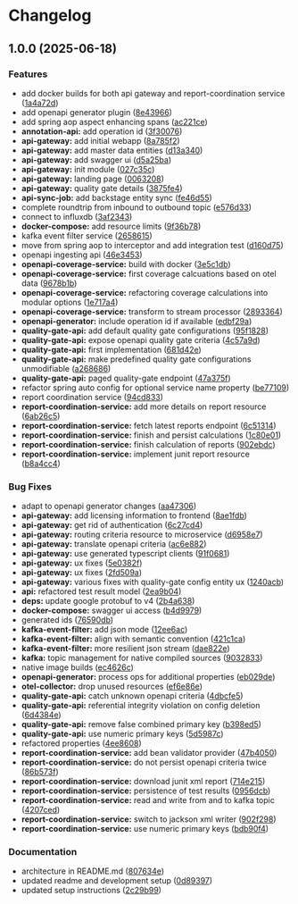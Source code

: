 # Changelog

## 1.0.0 (2025-06-18)


### Features

* add docker builds for both api gateway and report-coordination service ([1a4a72d](https://github.com/bbortt/snow-white/commit/1a4a72d1e1114a79afe3ea68758072271de20c36))
* add openapi generator plugin ([8e43966](https://github.com/bbortt/snow-white/commit/8e4396666442ec549ea0d0b9d027ccad04290daf))
* add spring aop aspect enhancing spans ([ac221ce](https://github.com/bbortt/snow-white/commit/ac221ce15a2d3ce24eac3b07e711b1058f71a1b0))
* **annotation-api:** add operation id ([3f30076](https://github.com/bbortt/snow-white/commit/3f30076582bdd3bbf556be4ae49a92af2e8bddf5))
* **api-gateway:** add initial webapp ([8a785f2](https://github.com/bbortt/snow-white/commit/8a785f27f1a3065e7a3249751dec5f9bb183c3ee))
* **api-gateway:** add master data entities ([d13a340](https://github.com/bbortt/snow-white/commit/d13a340a4b48e229dfa534ebd2da266200a2053b))
* **api-gateway:** add swagger ui ([d5a25ba](https://github.com/bbortt/snow-white/commit/d5a25ba2313ec415907bf032ca1b7e4a1de703a4))
* **api-gateway:** init module ([027c35c](https://github.com/bbortt/snow-white/commit/027c35c94ae3a0aa11a7bea3299746e5c6d6ed07))
* **api-gateway:** landing page ([0063208](https://github.com/bbortt/snow-white/commit/006320892811159bf121bd30a4a17c6dc5b8fdca))
* **api-gateway:** quality gate details ([3875fe4](https://github.com/bbortt/snow-white/commit/3875fe4db680f53b9a8ba1a49a1022fcf3ffa176))
* **api-sync-job:** add backstage entity sync ([fe46d55](https://github.com/bbortt/snow-white/commit/fe46d552c2f4f042361df23edbcafe005cfe09b3))
* complete roundtrip from inbound to outbound topic ([e576d33](https://github.com/bbortt/snow-white/commit/e576d33ca2c1d3b9c42569c1e7e4427d928a4196))
* connect to influxdb ([3af2343](https://github.com/bbortt/snow-white/commit/3af234381bcf86d5d1f3bc9ddedba9c25f226c86))
* **docker-compose:** add resource limits ([9f36b78](https://github.com/bbortt/snow-white/commit/9f36b7838bedbcddb0058c31642aac5049bb1a39))
* kafka event filter service ([2658615](https://github.com/bbortt/snow-white/commit/265861519ca7afef9fda02bd9d4b953e487169dc))
* move from spring aop to interceptor and add integration test ([d160d75](https://github.com/bbortt/snow-white/commit/d160d75af0b9b8d0b4bc670a058414a3b6271c13))
* openapi ingesting api ([46e3453](https://github.com/bbortt/snow-white/commit/46e3453a27fdaccf92ad09737b00900731876641))
* **openapi-coverage-service:** build with docker ([3e5c1db](https://github.com/bbortt/snow-white/commit/3e5c1dbd38bab92006e7f31212a3bc41da6eaa65))
* **openapi-coverage-service:** first coverage calcuations based on otel data ([9678b1b](https://github.com/bbortt/snow-white/commit/9678b1b32a941444726ffe5d41ce4db6cb2804db))
* **openapi-coverage-service:** refactoring coverage calculations into modular options ([1e717a4](https://github.com/bbortt/snow-white/commit/1e717a48a7f147fdf051c05aaaf4c0d5be8f6344))
* **openapi-coverage-service:** transform to stream processor ([2893364](https://github.com/bbortt/snow-white/commit/28933642f6805c90db460961ca52c6b6168708e9))
* **openapi-generator:** include operation id if available ([edbf29a](https://github.com/bbortt/snow-white/commit/edbf29ae70ef9308f96c00e0c76cc5274518d45c))
* **quality-gate-api:** add default quality gate configurations ([95f1828](https://github.com/bbortt/snow-white/commit/95f1828c0f0994310ea4a551632c4203e8ddfb59))
* **quality-gate-api:** expose openapi quality gate criteria ([4c57a9d](https://github.com/bbortt/snow-white/commit/4c57a9d5c7eb0e932cbf093fba4a40e30b1f0674))
* **quality-gate-api:** first implementation ([681d42e](https://github.com/bbortt/snow-white/commit/681d42e5df52a5bb7b8a080a72de7ef0a3bb25cc))
* **quality-gate-api:** make predefined quality gate configurations unmodifiable ([a268686](https://github.com/bbortt/snow-white/commit/a268686fab1758cd2cc71959cea30f7e2e714ec4))
* **quality-gate-api:** paged quality-gate endpoint ([47a375f](https://github.com/bbortt/snow-white/commit/47a375fdceb2549d2a1f4722c837034467fabb54))
* refactor spring auto config for optional service name property ([be77109](https://github.com/bbortt/snow-white/commit/be7710951f4dcba0d796ec3f094c52182f0851a0))
* report coordination service ([94cd833](https://github.com/bbortt/snow-white/commit/94cd8332018b843ee9bbbcdb1ab4a526bfc47b0b))
* **report-coordination-service:** add more details on report resource ([6ab26c5](https://github.com/bbortt/snow-white/commit/6ab26c5b619183dab9d2d95464b17d104ec71f5e))
* **report-coordination-service:** fetch latest reports endpoint ([6c51314](https://github.com/bbortt/snow-white/commit/6c513146db701ee74310a5682e58b3e70e07a345))
* **report-coordination-service:** finish and persist calculations ([1c80e01](https://github.com/bbortt/snow-white/commit/1c80e01df6e923ff2a14897f7d6860f49b398d3b))
* **report-coordination-service:** finish calculation of reports ([902ebdc](https://github.com/bbortt/snow-white/commit/902ebdc5c9e4cf0ca03c8478a7bf52372a2f3a96))
* **report-coordination-service:** implement junit report resource ([b8a4cc4](https://github.com/bbortt/snow-white/commit/b8a4cc4f8ff08e0e8fa3a841c455902a877a8e1e))


### Bug Fixes

* adapt to openapi generator changes ([aa47306](https://github.com/bbortt/snow-white/commit/aa47306925d9cdb71a1120de3d3d781e4ae51cbd))
* **api-gateway:** add licensing information to frontend ([8ae1fdb](https://github.com/bbortt/snow-white/commit/8ae1fdb2df0b70594a79da52abd2273e96396fa7))
* **api-gateway:** get rid of authentication ([6c27cd4](https://github.com/bbortt/snow-white/commit/6c27cd4c7ec9bd834ae20d8758baacc31bde3d7c))
* **api-gateway:** routing criteria resource to microservice ([d6958e7](https://github.com/bbortt/snow-white/commit/d6958e7fbd73de9660879699d8065b5d1fa25568))
* **api-gateway:** translate openapi criteria ([ac6e882](https://github.com/bbortt/snow-white/commit/ac6e88294fa7ea7f27dd74b6e5d4763d7ee2e000))
* **api-gateway:** use generated typescript clients ([91f0681](https://github.com/bbortt/snow-white/commit/91f068106e58f2fa617ecea1097c8297fb1a9ad9))
* **api-gateway:** ux fixes ([5e0382f](https://github.com/bbortt/snow-white/commit/5e0382f909bff05b975ca2fd826e4db37f61448b))
* **api-gateway:** ux fixes ([2fd509a](https://github.com/bbortt/snow-white/commit/2fd509a873c677c0cbe297ce2d90808a08be9e80))
* **api-gateway:** various fixes with quality-gate config entity ux ([1240acb](https://github.com/bbortt/snow-white/commit/1240acb86bd5518529951b9b589253140bfa899c))
* **api:** refactored test result model ([2ea9b04](https://github.com/bbortt/snow-white/commit/2ea9b04b9b9df7cf97286f26d2b5f4f7baa53a1e))
* **deps:** update google protobuf to v4 ([2b4a638](https://github.com/bbortt/snow-white/commit/2b4a638a6920aca0ee1c4b3bc7d5a55f0faf49ab))
* **docker-compose:** swagger ui access ([b4d9979](https://github.com/bbortt/snow-white/commit/b4d9979e676f61ae0904931b86bb93dcf451ae51))
* generated ids ([76590db](https://github.com/bbortt/snow-white/commit/76590db2bcc0bb738225c1e420d559c225923ba1))
* **kafka-event-filter:** add json mode ([12ee6ac](https://github.com/bbortt/snow-white/commit/12ee6ac96c51fdc7cb9e606978bcb8119b8b8072))
* **kafka-event-filter:** align with semantic convention ([421c1ca](https://github.com/bbortt/snow-white/commit/421c1cac850807b3281a27bd1d8fea7dad14554d))
* **kafka-event-filter:** more resilient json stream ([dae822e](https://github.com/bbortt/snow-white/commit/dae822eb45dd01cd92686296bfc2ad2312d4283c))
* **kafka:** topic management for native compiled sources ([9032833](https://github.com/bbortt/snow-white/commit/9032833afbe822c01968418401897906bdce1f5e))
* native image builds ([ec4626c](https://github.com/bbortt/snow-white/commit/ec4626c631342bd85963d2e6a80d982abc1a2220))
* **openapi-generator:** process ops for additional properties ([eb029de](https://github.com/bbortt/snow-white/commit/eb029deae51626b0d5c60dbe569fcda37d3eefee))
* **otel-collector:** drop unused resources ([ef6e86e](https://github.com/bbortt/snow-white/commit/ef6e86e26db5b131006e630154eba8c294f9cd56))
* **quality-gate-api:** catch unknown openapi criteria ([4dbcfe5](https://github.com/bbortt/snow-white/commit/4dbcfe536949bb884ac3345ec38e7ae7b26b7b7e))
* **quality-gate-api:** referential integrity violation on config deletion ([6d4384e](https://github.com/bbortt/snow-white/commit/6d4384eed825f23c6daaba4aec5eadeeb127749d))
* **quality-gate-api:** remove false combined primary key ([b398ed5](https://github.com/bbortt/snow-white/commit/b398ed5f89d8b16d3ee8c58125398a0776701e1d))
* **quality-gate-api:** use numeric primary keys ([5d5987c](https://github.com/bbortt/snow-white/commit/5d5987c0b9173150b31d627562a07e7efd92d545))
* refactored properties ([4ee8608](https://github.com/bbortt/snow-white/commit/4ee86080a0ea08eff0ac0edc0cc5fc0e131d33a7))
* **report-coordination-service:** add bean validator provider ([47b4050](https://github.com/bbortt/snow-white/commit/47b405026a0f84a55cddc996aa23e2bc07ee8bca))
* **report-coordination-service:** do not persist openapi criteria twice ([86b573f](https://github.com/bbortt/snow-white/commit/86b573fdfc8c7adc5a732d33d5eca11c7f430558))
* **report-coordination-service:** download junit xml report ([714e215](https://github.com/bbortt/snow-white/commit/714e215b24963b6a13ae01f915d7a1b86f03bf6b))
* **report-coordination-service:** persistence of test results ([0956dcb](https://github.com/bbortt/snow-white/commit/0956dcb02fa69e5cdb0feac4f112d40abe12be39))
* **report-coordination-service:** read and write from and to kafka topic ([4207ced](https://github.com/bbortt/snow-white/commit/4207cedf9571f8ce9bfc754a8e234091bf0f6ccb))
* **report-coordination-service:** switch to jackson xml writer ([902f298](https://github.com/bbortt/snow-white/commit/902f2981d78d6dfc388aeb0079aec2e7d7a0ffd9))
* **report-coordination-service:** use numeric primary keys ([bdb90f4](https://github.com/bbortt/snow-white/commit/bdb90f4c30845da3eb34f1e23fd689b05417a021))


### Documentation

* architecture in README.md ([807634e](https://github.com/bbortt/snow-white/commit/807634e57198bd7bf427780e3b00afc6bf8deb6e))
* updated readme and development setup ([0d89397](https://github.com/bbortt/snow-white/commit/0d89397a1fbce270bdc11f916374970900abeead))
* updated setup instructions ([2c29b99](https://github.com/bbortt/snow-white/commit/2c29b9915c3ff4559fb0a357dffdbc95a13e0e63))
